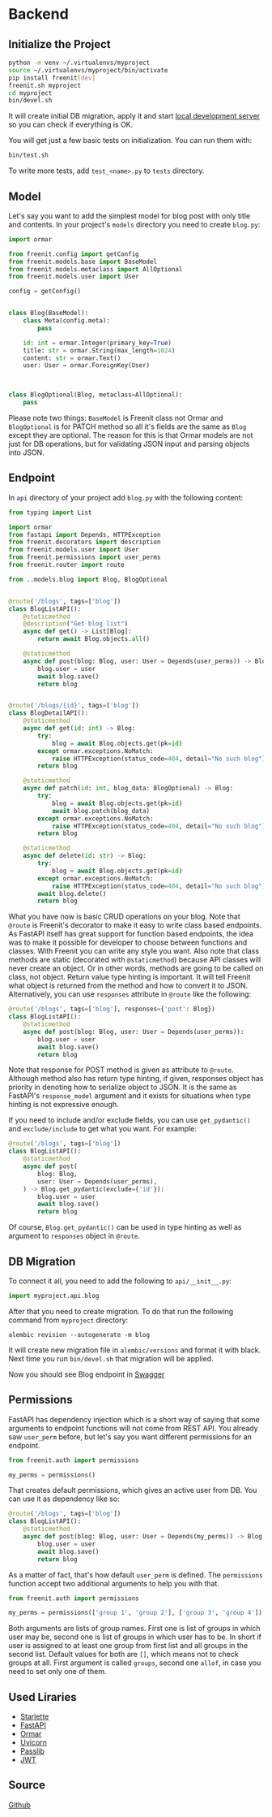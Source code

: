# Backend

## Initialize the Project
```bash
python -m venv ~/.virtualenvs/myproject
source ~/.virtualenvs/myproject/bin/activate
pip install freenit[dev]
freenit.sh myproject
cd myproject
bin/devel.sh
```
It will create initial DB migration, apply it and start 
[local development server](http://localhost:5000/api/v1) so you can check if 
everything is OK.

You will get just a few basic tests on initialization. You can run them with:
```bash
bin/test.sh
```

To write more tests, add `test_<name>.py` to `tests` directory.


## Model
Let's say you want to add the simplest model for blog post with only title and
contents. In your project's `models` directory you need to create `blog.py`:
```py
import ormar

from freenit.config import getConfig
from freenit.models.base import BaseModel
from freenit.models.metaclass import AllOptional
from freenit.models.user import User

config = getConfig()


class Blog(BaseModel):
    class Meta(config.meta):
        pass

    id: int = ormar.Integer(primary_key=True)
    title: str = ormar.String(max_length=1024)
    content: str = ormar.Text()
    user: User = ormar.ForeignKey(User)
    


class BlogOptional(Blog, metaclass=AllOptional):
    pass
```

Please note two things: `BaseModel` is Freenit class not Ormar and 
`BlogOptional` is for PATCH method so all it's fields are the same as `Blog`
except they are optional. The reason for this is that Ormar models are not just
for DB operations, but for validating JSON input and parsing objects into JSON.


## Endpoint
In `api` directory of your project add `blog.py` with the following content:
```py
from typing import List

import ormar
from fastapi import Depends, HTTPException
from freenit.decorators import description
from freenit.models.user import User
from freenit.permissions import user_perms
from freenit.router import route

from ..models.blog import Blog, BlogOptional


@route('/blogs', tags=['blog'])
class BlogListAPI():
    @staticmethod
    @description("Get blog list")
    async def get() -> List[Blog]:
        return await Blog.objects.all()

    @staticmethod
    async def post(blog: Blog, user: User = Depends(user_perms)) -> Blog:
        blog.user = user
        await blog.save()
        return blog


@route('/blogs/{id}', tags=['blog'])
class BlogDetailAPI():
    @staticmethod
    async def get(id: int) -> Blog:
        try:
            blog = await Blog.objects.get(pk=id)
        except ormar.exceptions.NoMatch:
            raise HTTPException(status_code=404, detail="No such blog")
        return blog

    @staticmethod
    async def patch(id: int, blog_data: BlogOptional) -> Blog:
        try:
            blog = await Blog.objects.get(pk=id)
            await blog.patch(blog_data)
        except ormar.exceptions.NoMatch:
            raise HTTPException(status_code=404, detail="No such blog")
        return blog

    @staticmethod
    async def delete(id: str) -> Blog:
        try:
            blog = await Blog.objects.get(pk=id)
        except ormar.exceptions.NoMatch:
            raise HTTPException(status_code=404, detail="No such blog")
        await blog.delete()
        return blog

```
What you have now is basic CRUD operations on your blog. Note that `@route` is
Freenit's decorator to make it easy to write class based endpoints. As FastAPI
itself has great support for function based endpoints, the idea was to make
it possible for developer to choose between functions and classes. With Freenit
you can write any style you want. Also note that class methods are static 
(decorated with `@staticmethod`) because API classes will never create an object. 
Or in other words, methods are going to be called on class, not object. Return 
value type hinting is important. It will tell Freenit what object is returned 
from the method and how to convert it to JSON. Alternatively, you can use 
`responses` attribute in `@route` like the following:
```py
@route('/blogs', tags=['blog'], responses={'post': Blog})
class BlogListAPI():
    @staticmethod
    async def post(blog: Blog, user: User = Depends(user_perms)):
        blog.user = user
        await blog.save()
        return blog
```
Note that response for POST method is given as attribute to `@route`. Although
method also has return type hinting, if given, responses object has priority in
denoting how to serialize object to JSON. It is the same as FastAPI's 
`response_model` argument and it exists for situations when type hinting is not
expressive enough.

If you need to include and/or exclude fields, you can use `get_pydantic()` and
`exclude/include` to get what you want. For example:
```py
@route('/blogs', tags=['blog'])
class BlogListAPI():
    @staticmethod
    async def post(
        blog: Blog,
        user: User = Depends(user_perms),
    ) -> Blog.get_pydantic(exclude={'id'}):
        blog.user = user
        await blog.save()
        return blog
```
Of course, `Blog.get_pydantic()` can be used in type hinting as well as argument 
to `responses` object in `@route`.


## DB Migration
To connect it all, you need to add the following to `api/__init__.py`:
```py
import myproject.api.blog
```

After that you need to create migration. To do that run the following command
from `myproject` directory:
```
alembic revision --autogenerate -m blog
```
It will create new migration file in `alembic/versions` and format it with 
black. Next time you run `bin/devel.sh` that migration will be applied.

Now you should see Blog endpoint in [Swagger](http://localhost:5000/api/v1)


## Permissions
FastAPI has dependency injection which is a short way of saying that some
arguments to endpoint functions will not come from REST API. You already saw
`user_perm` before, but let's say you want different permissions for an
endpoint.

```py
from freenit.auth import permissions

my_perms = permissions()
```

That creates default permissions, which gives an active user from DB. You can
use it as dependency like so:

```py
@route('/blogs', tags=['blog'])
class BlogListAPI():
    @staticmethod
    async def post(blog: Blog, user: User = Depends(my_perms)) -> Blog:
        blog.user = user
        await blog.save()
        return blog
```

As a matter of fact, that's how default `user_perm` is defined. The `permissions`
function accept two additional arguments to help you with that.

```py
from freenit.auth import permissions

my_perms = permissions(['group 1', 'group 2'], ['group 3', 'group 4'])
```

Both arguments are lists of group names. First one is list of groups in which
user may be, second one is list of groups in which user has to be. In short if
user is assigned to at least one group from first list and all groups in the
second list. Default values for both are `[]`, which means not to check groups
at all. First argument is called `groups`, second one `allof`, in case you need
to set only one of them.

## Used Liraries
* [Starlette](https://www.starlette.io/)
* [FastAPI](https://fastapi.tiangolo.com/)
* [Ormar](https://github.com/collerek/ormar)
* [Uvicorn](https://www.uvicorn.org/)
* [Passlib](https://passlib.readthedocs.io/)
* [JWT](https://github.com/jpadilla/pyjwt)

## Source
[Github](https://github.com/freenit-framework/backend)
